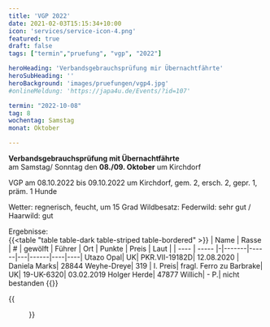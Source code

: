 ```yaml
---
title: 'VGP 2022'
date: 2021-02-03T15:15:34+10:00
icon: 'services/service-icon-4.png'
featured: true
draft: false
tags: ["termin","pruefung", "vgp", "2022"]

heroHeading: 'Verbandsgebrauchsprüfung mir Übernachtfährte'
heroSubHeading: ''
heroBackground: 'images/pruefungen/vgp4.jpg'
#onlineMeldung: 'https://japa4u.de/Events/?id=107'

termin: "2022-10-08"
tag: 8
wochentag: Samstag
monat: Oktober

---
```


**Verbandsgebrauchsprüfung mit Übernachtfährte**  
am Samstag/ Sonntag den **08./09. Oktober** um Kirchdorf

VGP am 08.10.2022 bis 09.10.2022 um Kirchdorf, gem. 2, ersch. 2, gepr. 1, präm. 1 Hunde

Wetter: regnerisch, feucht, um 15 Grad  Wildbesatz: Federwild: sehr gut / Haarwild: gut

Ergebnisse:  
{{<table "table table-dark table-striped table-bordered" >}}
  | Name | Rasse | # | gewölft | Führer | Ort | Punkte | Preis | Laut |
  | ---- | ----- |-|-------|------|---|------|----|----|
Utazo Opal| UK| PKR.VII-19182D| 12.08.2020 | Daniela Marks| 28844 Weyhe-Dreye| 319 | I. Preis| fragl.
Ferro zu Barbrake| UK| 19-UK-6320| 03.02.2019 Holger Herde| 47877 Willich| - P.| nicht bestanden
{{</table>}}

{{<figure class="no-photoswipe fullwidth" src="/images/pruefungen/vgp2022_1.jpg">}}